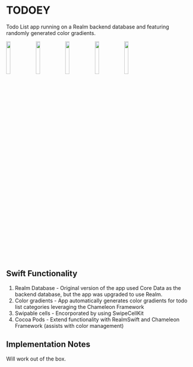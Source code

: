 # TODOEY
Todo List app running on a Realm backend database and featuring randomly generated color gradients.

<img src="https://user-images.githubusercontent.com/54681779/72476152-77b4be00-37ba-11ea-878a-02cde7c37ea1.png" width="15%"></img> <img src="https://user-images.githubusercontent.com/54681779/72476157-7a171800-37ba-11ea-8172-aedc458313d4.png" width="15%"></img> <img src="https://user-images.githubusercontent.com/54681779/72476163-7e433580-37ba-11ea-81c2-5dfb75657d8b.png" width="15%"></img> <img src="https://user-images.githubusercontent.com/54681779/72476167-813e2600-37ba-11ea-9408-7be9e66aa603.png" width="15%"></img> <img src="https://user-images.githubusercontent.com/54681779/72476173-84391680-37ba-11ea-89a6-55ec82613b4b.png" width="15%"></img> 

## Swift Functionality
1. Realm Database - Original version of the app used Core Data as the backend database, but the app was upgraded to use Realm.   
2. Color gradients - App automatically generates color gradients for todo list categories leveraging the Chameleon Framework 
3. Swipable cells - Encorporated by using SwipeCellKit 
3. Cocoa Pods - Extend functionality with RealmSwift and Chameleon Framework (assists with color management)

## Implementation Notes
Will work out of the box.

